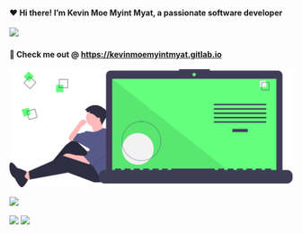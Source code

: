 ####  ❤️ Hi there! I’m Kevin Moe Myint Myat, a passionate software developer
<img src="https://github-readme-stats.vercel.app/api?username=m3yevn&show_icons=true&theme=midnight-purple&include_all_commits=true" />


#### 🍺 Check me out @ https://kevinmoemyintmyat.gitlab.io

<img width="600px" src="https://raw.githubusercontent.com/m3yevn/m3yevn/08d70bd256d8c2690456a66a08361c71fbca1ef3/code_thinking.svg" />

<br/>

![](https://github-profile-summary-cards.vercel.app/api/cards/profile-details?username=m3yevn&theme=dracula)
<br/>

![](https://github-profile-summary-cards.vercel.app/api/cards/repos-per-language?username=m3yevn&theme=dracula)
![](https://github-profile-summary-cards.vercel.app/api/cards/most-commit-language?username=m3yevn&theme=dracula)

